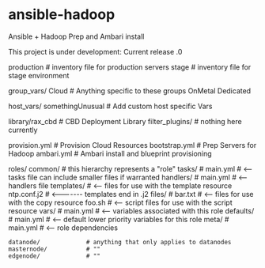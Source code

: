 ansible-hadoop
==============

Ansible + Hadoop Prep and Ambari install 

This project is under development: Current release .0


production                # inventory file for production servers
stage                     # inventory file for stage environment

group_vars/
   Cloud  		  # Anything specific to these groups 
   OnMetal
   Dedicated

host_vars/
   somethingUnusual       # Add custom host specific Vars

library/rax_cbd           # CBD Deployment Library
filter_plugins/           # nothing here currently 

provision.yml             # Provision Cloud Resources
bootstrap.yml             # Prep Servers for Hadoop
ambari.yml                # Ambari install and blueprint provisioning

roles/
    common/               # this hierarchy represents a "role"
        tasks/            #
            main.yml      #  <-- tasks file can include smaller files if warranted
        handlers/         #
            main.yml      #  <-- handlers file
        templates/        #  <-- files for use with the template resource
            ntp.conf.j2   #  <------- templates end in .j2
        files/            #
            bar.txt       #  <-- files for use with the copy resource
            foo.sh        #  <-- script files for use with the script resource
        vars/             #
            main.yml      #  <-- variables associated with this role
        defaults/         #
            main.yml      #  <-- default lower priority variables for this role
        meta/             #
            main.yml      #  <-- role dependencies

    datanode/             # anything that only applies to datanodes
    masternode/           # ""
    edgenode/             # ""
